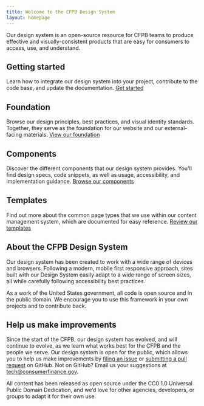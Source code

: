 ```yaml
---
title: Welcome to the CFPB Design System
layout: homepage
---
```

Our design system is an open-source resource for CFPB teams to produce effective and visually-consistent products that are easy for consumers to access, use, and understand. 

## Getting started
Learn how to integrate our design system into your project, contribute to the code base, and update the documentation. [Get started](https://cfpb.github.io/design-system/getting-started/)

## Foundation
Browse our design principles, best practices, and visual identity standards. Together, they serve as the foundation for our website and our external-facing materials. [View our foundation](https://cfpb.github.io/design-system/foundation/)

## Components
Discover the different components that our design system provides. You'll find design specs, code snippets, as well as usage, accessibility, and implementation guidance. [Browse our components](https://cfpb.github.io/design-system/components/)

## Templates
Find out more about the common page types that we use within our content management system, which are documented for easy reference. [Review our templates](https://cfpb.github.io/design-system/templates/)

## About the CFPB Design System 
Our design system has been created to work with a wide range of devices and browsers. Following a modern, mobile first responsive approach, sites built with our Design System easily adapt to a wide range of screen sizes, all while carefully following accessibility best practices. 

As a work of the United States government, all code is open source and in the public domain. We encourage you to use this framework in your own projects and to contribute back.

## Help us make improvements
Since the start of the CFPB, our design system has evolved, and will continue to evolve, as we learn what works best for the CFPB and the people we serve. Our design system is open for the public, which allows you to help us make improvements by [filing an issue](https://github.com/cfpb/design-manual/issues?milestone=&page=1&state=open) or [submitting a pull request](https://github.com/cfpb/design-manual/pulls) on GitHub. Not on GitHub? Email us your suggestions at [tech@consumerfinance.gov](tech@consumerfinance.gov).

All content has been released as open source under the CC0 1.0 Universal Public Domain Dedication, and we’d love for other agencies, developers, or groups to adapt it for their own use.



